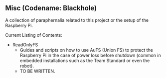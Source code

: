 ## Misc (Codename: Blackhole) ##

A collection of paraphernalia related to this project or the setup of the Raspberry Pi.

Current Listing of Contents:
*	ReadOnlyFS
	*	Guides and scripts on how to use AuFS (Union FS) to protect the Raspberry Pi in the case of power loss before shutdown (common in embedded installations such as the Team Standard or even the robot).
	*	TO BE WRITTEN.
